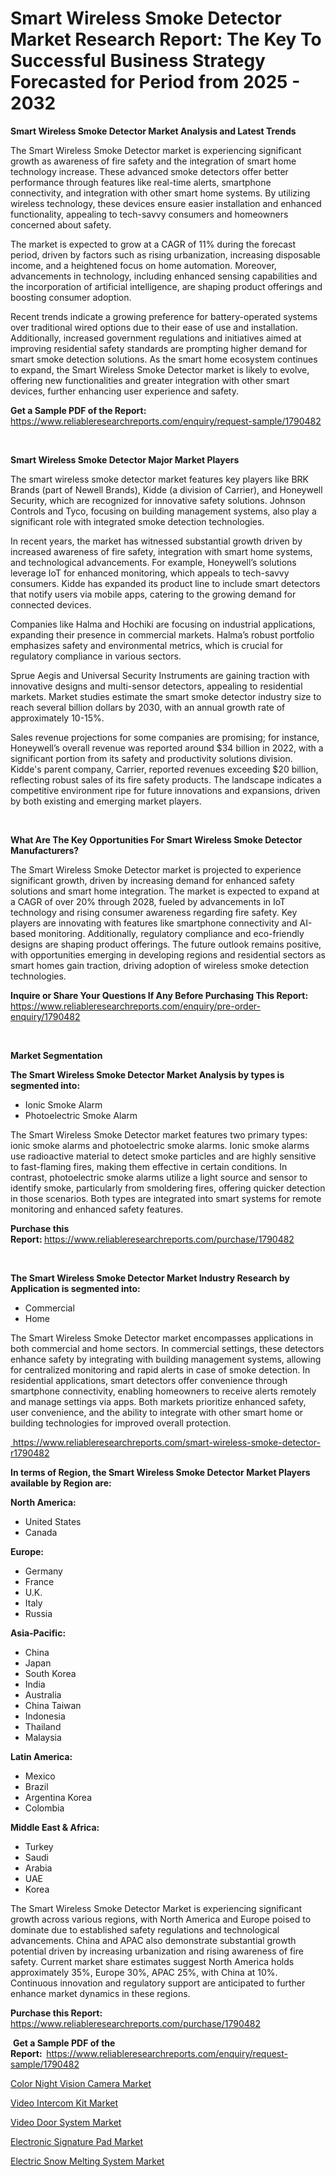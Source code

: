 <p><h1>Smart Wireless Smoke Detector Market Research Report: The Key To Successful Business Strategy Forecasted for Period from 2025 - 2032</h1></p><p><strong>Smart Wireless Smoke Detector Market Analysis and Latest Trends</strong></p>
<p><p>The Smart Wireless Smoke Detector market is experiencing significant growth as awareness of fire safety and the integration of smart home technology increase. These advanced smoke detectors offer better performance through features like real-time alerts, smartphone connectivity, and integration with other smart home systems. By utilizing wireless technology, these devices ensure easier installation and enhanced functionality, appealing to tech-savvy consumers and homeowners concerned about safety.</p><p>The market is expected to grow at a CAGR of 11% during the forecast period, driven by factors such as rising urbanization, increasing disposable income, and a heightened focus on home automation. Moreover, advancements in technology, including enhanced sensing capabilities and the incorporation of artificial intelligence, are shaping product offerings and boosting consumer adoption. </p><p>Recent trends indicate a growing preference for battery-operated systems over traditional wired options due to their ease of use and installation. Additionally, increased government regulations and initiatives aimed at improving residential safety standards are prompting higher demand for smart smoke detection solutions. As the smart home ecosystem continues to expand, the Smart Wireless Smoke Detector market is likely to evolve, offering new functionalities and greater integration with other smart devices, further enhancing user experience and safety.</p></p>
<p><strong>Get a Sample PDF of the Report:&nbsp;</strong> <a href="https://www.reliableresearchreports.com/enquiry/request-sample/1790482?utm_campaign=115&utm_medium=2&utm_source=Github&utm_content=ia&utm_term=10042025&utm_id=smart-wireless-smoke-detector">https://www.reliableresearchreports.com/enquiry/request-sample/1790482</a></p>
<p>&nbsp;</p>
<p><strong>Smart Wireless Smoke Detector Major Market Players</strong></p>
<p><p>The smart wireless smoke detector market features key players like BRK Brands (part of Newell Brands), Kidde (a division of Carrier), and Honeywell Security, which are recognized for innovative safety solutions. Johnson Controls and Tyco, focusing on building management systems, also play a significant role with integrated smoke detection technologies.</p><p>In recent years, the market has witnessed substantial growth driven by increased awareness of fire safety, integration with smart home systems, and technological advancements. For example, Honeywell’s solutions leverage IoT for enhanced monitoring, which appeals to tech-savvy consumers. Kidde has expanded its product line to include smart detectors that notify users via mobile apps, catering to the growing demand for connected devices.</p><p>Companies like Halma and Hochiki are focusing on industrial applications, expanding their presence in commercial markets. Halma’s robust portfolio emphasizes safety and environmental metrics, which is crucial for regulatory compliance in various sectors.</p><p>Sprue Aegis and Universal Security Instruments are gaining traction with innovative designs and multi-sensor detectors, appealing to residential markets. Market studies estimate the smart smoke detector industry size to reach several billion dollars by 2030, with an annual growth rate of approximately 10-15%.</p><p>Sales revenue projections for some companies are promising; for instance, Honeywell’s overall revenue was reported around $34 billion in 2022, with a significant portion from its safety and productivity solutions division. Kidde's parent company, Carrier, reported revenues exceeding $20 billion, reflecting robust sales of its fire safety products. The landscape indicates a competitive environment ripe for future innovations and expansions, driven by both existing and emerging market players.</p></p>
<p>&nbsp;</p>
<p><strong>What Are The Key Opportunities For Smart Wireless Smoke Detector Manufacturers?</strong></p>
<p><p>The Smart Wireless Smoke Detector market is projected to experience significant growth, driven by increasing demand for enhanced safety solutions and smart home integration. The market is expected to expand at a CAGR of over 20% through 2028, fueled by advancements in IoT technology and rising consumer awareness regarding fire safety. Key players are innovating with features like smartphone connectivity and AI-based monitoring. Additionally, regulatory compliance and eco-friendly designs are shaping product offerings. The future outlook remains positive, with opportunities emerging in developing regions and residential sectors as smart homes gain traction, driving adoption of wireless smoke detection technologies.</p></p>
<p><strong>Inquire or Share Your Questions If Any Before Purchasing This Report:</strong> <a href="https://www.reliableresearchreports.com/enquiry/pre-order-enquiry/1790482?utm_campaign=115&utm_medium=2&utm_source=Github&utm_content=ia&utm_term=10042025&utm_id=smart-wireless-smoke-detector">https://www.reliableresearchreports.com/enquiry/pre-order-enquiry/1790482</a></p>
<p>&nbsp;</p>
<p><strong>Market Segmentation</strong></p>
<p><strong>The Smart Wireless Smoke Detector Market Analysis by types is segmented into:</strong></p>
<p><ul><li>Ionic Smoke Alarm</li><li>Photoelectric Smoke Alarm</li></ul></p>
<p><p>The Smart Wireless Smoke Detector market features two primary types: ionic smoke alarms and photoelectric smoke alarms. Ionic smoke alarms use radioactive material to detect smoke particles and are highly sensitive to fast-flaming fires, making them effective in certain conditions. In contrast, photoelectric smoke alarms utilize a light source and sensor to identify smoke, particularly from smoldering fires, offering quicker detection in those scenarios. Both types are integrated into smart systems for remote monitoring and enhanced safety features.</p></p>
<p><strong>Purchase this Report:&nbsp;</strong><a href="https://www.reliableresearchreports.com/purchase/1790482?utm_campaign=115&utm_medium=2&utm_source=Github&utm_content=ia&utm_term=10042025&utm_id=smart-wireless-smoke-detector">https://www.reliableresearchreports.com/purchase/1790482</a></p>
<p>&nbsp;</p>
<p><strong>The Smart Wireless Smoke Detector Market Industry Research by Application is segmented into:</strong></p>
<p><ul><li>Commercial</li><li>Home</li></ul></p>
<p><p>The Smart Wireless Smoke Detector market encompasses applications in both commercial and home sectors. In commercial settings, these detectors enhance safety by integrating with building management systems, allowing for centralized monitoring and rapid alerts in case of smoke detection. In residential applications, smart detectors offer convenience through smartphone connectivity, enabling homeowners to receive alerts remotely and manage settings via apps. Both markets prioritize enhanced safety, user convenience, and the ability to integrate with other smart home or building technologies for improved overall protection.</p></p>
<p><a href="https://www.reliableresearchreports.com/smart-wireless-smoke-detector-r1790482?utm_campaign=115&utm_medium=2&utm_source=Github&utm_content=ia&utm_term=10042025&utm_id=smart-wireless-smoke-detector">&nbsp;https://www.reliableresearchreports.com/smart-wireless-smoke-detector-r1790482</a></p>
<p><strong>In terms of Region, the Smart Wireless Smoke Detector Market Players available by Region are:</strong></p>
<p>
    <p> <strong> North America: </strong>
        <ul>
            <li>United States</li>
            <li>Canada</li>
        </ul>
        </p> 
    <p> <strong> Europe: </strong>
        <ul>
            <li>Germany</li>
            <li>France</li>
            <li>U.K.</li>
            <li>Italy</li>
            <li>Russia</li>
        </ul>
        </p> 
    <p> <strong> Asia-Pacific: </strong>
        <ul>
            <li>China</li>
            <li>Japan</li>
            <li>South Korea</li>
            <li>India</li>
            <li>Australia</li>
            <li>China Taiwan</li>
            <li>Indonesia</li>
            <li>Thailand</li>
            <li>Malaysia</li>
        </ul>
        </p> 
    <p> <strong> Latin America: </strong>
        <ul>
            <li>Mexico</li>
            <li>Brazil</li>
            <li>Argentina Korea</li>
            <li>Colombia</li>
        </ul>
        </p> 
    <p> <strong> Middle East & Africa: </strong>
        <ul>
            <li>Turkey</li>
            <li>Saudi</li>
            <li>Arabia</li>
            <li>UAE</li>
            <li>Korea</li>
        </ul>
    </p>
    </p>
<p><p>The Smart Wireless Smoke Detector Market is experiencing significant growth across various regions, with North America and Europe poised to dominate due to established safety regulations and technological advancements. China and APAC also demonstrate substantial growth potential driven by increasing urbanization and rising awareness of fire safety. Current market share estimates suggest North America holds approximately 35%, Europe 30%, APAC 25%, with China at 10%. Continuous innovation and regulatory support are anticipated to further enhance market dynamics in these regions.</p></p>
<p><strong>Purchase this Report: </strong><a href="https://www.reliableresearchreports.com/purchase/1790482?utm_campaign=115&utm_medium=2&utm_source=Github&utm_content=ia&utm_term=10042025&utm_id=smart-wireless-smoke-detector">https://www.reliableresearchreports.com/purchase/1790482</a></p>
<p>&nbsp;<strong>Get a Sample PDF of the Report:&nbsp;&nbsp;</strong><a href="https://www.reliableresearchreports.com/enquiry/request-sample/1790482?utm_campaign=115&utm_medium=2&utm_source=Github&utm_content=ia&utm_term=10042025&utm_id=smart-wireless-smoke-detector">https://www.reliableresearchreports.com/enquiry/request-sample/1790482</a></p>
<p><strong></strong></p>
<p><p><a href="https://github.com/ozolsgasko02/Market-Research-Report-List-1/blob/main/color-night-vision-camera-market.md?utm_campaign=115&utm_medium=2&utm_source=Github&utm_content=ia&utm_term=10042025&utm_id=smart-wireless-smoke-detector">Color Night Vision Camera Market</a></p><p><a href="https://github.com/puhakhommabh/Market-Research-Report-List-1/blob/main/video-intercom-kit-market.md?utm_campaign=115&utm_medium=2&utm_source=Github&utm_content=ia&utm_term=10042025&utm_id=smart-wireless-smoke-detector">Video Intercom Kit Market</a></p><p><a href="https://github.com/mynaoanes/Market-Research-Report-List-1/blob/main/video-door-system-market.md?utm_campaign=115&utm_medium=2&utm_source=Github&utm_content=ia&utm_term=10042025&utm_id=smart-wireless-smoke-detector">Video Door System Market</a></p><p><a href="https://github.com/borknyberg/Market-Research-Report-List-1/blob/main/electronic-signature-pad-market.md?utm_campaign=115&utm_medium=2&utm_source=Github&utm_content=ia&utm_term=10042025&utm_id=smart-wireless-smoke-detector">Electronic Signature Pad Market</a></p><p><a href="https://github.com/alrogikrosa/Market-Research-Report-List-1/blob/main/electric-snow-melting-system-market.md?utm_campaign=115&utm_medium=2&utm_source=Github&utm_content=ia&utm_term=10042025&utm_id=smart-wireless-smoke-detector">Electric Snow Melting System Market</a></p></p>